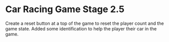# Car Racing Game Stage 2.5
Create a reset button at a top of the game to reset the player count and the game state.
Added some identification to help the player their car in the game.


